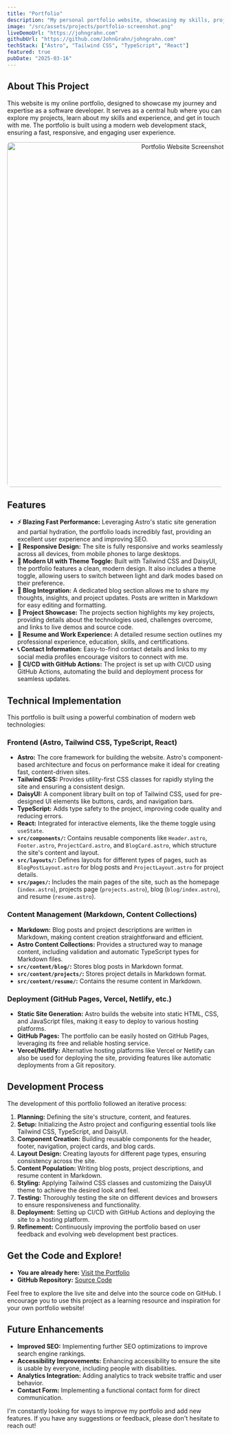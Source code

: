 ```yaml
---
title: "Portfolio"
description: "My personal portfolio website, showcasing my skills, projects, and experience as a software developer. Built with Astro, Tailwind CSS, and TypeScript."
image: "/src/assets/projects/portfolio-screenshot.png"
liveDemoUrl: "https://johngrahn.com"
githubUrl: "https://github.com/JohnGrahn/johngrahn.com"
techStack: ["Astro", "Tailwind CSS", "TypeScript", "React"]
featured: true
pubDate: "2025-03-16"
---
```


## About This Project

This website is my online portfolio, designed to showcase my journey and expertise as a software developer. It serves as a central hub where you can explore my projects, learn about my skills and experience, and get in touch with me. The portfolio is built using a modern web development stack, ensuring a fast, responsive, and engaging user experience.

<div align="center">
<img src="/src/assets/projects/portfolio-screenshot.png" alt="Portfolio Website Screenshot" width="800" style="border-radius: 8px;">
</div>

## Features

-   **⚡️ Blazing Fast Performance:** Leveraging Astro's static site generation and partial hydration, the portfolio loads incredibly fast, providing an excellent user experience and improving SEO.
-   **📱 Responsive Design:** The site is fully responsive and works seamlessly across all devices, from mobile phones to large desktops.
-   **🎨 Modern UI with Theme Toggle:** Built with Tailwind CSS and DaisyUI, the portfolio features a clean, modern design. It also includes a theme toggle, allowing users to switch between light and dark modes based on their preference.
-   **📝 Blog Integration:** A dedicated blog section allows me to share my thoughts, insights, and project updates. Posts are written in Markdown for easy editing and formatting.
-   **📂 Project Showcase:** The projects section highlights my key projects, providing details about the technologies used, challenges overcome, and links to live demos and source code.
-   **💼 Resume and Work Experience:**  A detailed resume section outlines my professional experience, education, skills, and certifications.
-   **📞 Contact Information:** Easy-to-find contact details and links to my social media profiles encourage visitors to connect with me.
-   **🦾 CI/CD with GitHub Actions:**  The project is set up with CI/CD using GitHub Actions, automating the build and deployment process for seamless updates.

## Technical Implementation

This portfolio is built using a powerful combination of modern web technologies:

### Frontend (Astro, Tailwind CSS, TypeScript, React)

-   **Astro:** The core framework for building the website. Astro's component-based architecture and focus on performance make it ideal for creating fast, content-driven sites.
-   **Tailwind CSS:** Provides utility-first CSS classes for rapidly styling the site and ensuring a consistent design.
-   **DaisyUI:** A component library built on top of Tailwind CSS, used for pre-designed UI elements like buttons, cards, and navigation bars.
-   **TypeScript:** Adds type safety to the project, improving code quality and reducing errors.
-   **React:** Integrated for interactive elements, like the theme toggle using `useState`.
-   **`src/components/`:** Contains reusable components like `Header.astro`, `Footer.astro`, `ProjectCard.astro`, and `BlogCard.astro`, which structure the site's content and layout.
-   **`src/layouts/`:** Defines layouts for different types of pages, such as `BlogPostLayout.astro` for blog posts and `ProjectLayout.astro` for project details.
-   **`src/pages/`:** Includes the main pages of the site, such as the homepage (`index.astro`), projects page (`projects.astro`), blog (`blog/index.astro`), and resume (`resume.astro`).

### Content Management (Markdown, Content Collections)

-   **Markdown:** Blog posts and project descriptions are written in Markdown, making content creation straightforward and efficient.
-   **Astro Content Collections:**  Provides a structured way to manage content, including validation and automatic TypeScript types for Markdown files.
-   **`src/content/blog/`:** Stores blog posts in Markdown format.
-   **`src/content/projects/`:** Stores project details in Markdown format.
-   **`src/content/resume/`:** Contains the resume content in Markdown.

### Deployment (GitHub Pages, Vercel, Netlify, etc.)

-   **Static Site Generation:** Astro builds the website into static HTML, CSS, and JavaScript files, making it easy to deploy to various hosting platforms.
-   **GitHub Pages:** The portfolio can be easily hosted on GitHub Pages, leveraging its free and reliable hosting service.
-   **Vercel/Netlify:** Alternative hosting platforms like Vercel or Netlify can also be used for deploying the site, providing features like automatic deployments from a Git repository.

## Development Process

The development of this portfolio followed an iterative process:

1. **Planning:** Defining the site's structure, content, and features.
2. **Setup:** Initializing the Astro project and configuring essential tools like Tailwind CSS, TypeScript, and DaisyUI.
3. **Component Creation:** Building reusable components for the header, footer, navigation, project cards, and blog cards.
4. **Layout Design:** Creating layouts for different page types, ensuring consistency across the site.
5. **Content Population:** Writing blog posts, project descriptions, and resume content in Markdown.
6. **Styling:** Applying Tailwind CSS classes and customizing the DaisyUI theme to achieve the desired look and feel.
7. **Testing:** Thoroughly testing the site on different devices and browsers to ensure responsiveness and functionality.
8. **Deployment:** Setting up CI/CD with GitHub Actions and deploying the site to a hosting platform.
9. **Refinement:** Continuously improving the portfolio based on user feedback and evolving web development best practices.

## Get the Code and Explore!

-   **You are already here:** [Visit the Portfolio](https://johngrahn.com)
-   **GitHub Repository:** [Source Code](https://github.com/JohnGrahn/johngrahn.com)

Feel free to explore the live site and delve into the source code on GitHub. I encourage you to use this project as a learning resource and inspiration for your own portfolio website!

## Future Enhancements

-   **Improved SEO:** Implementing further SEO optimizations to improve search engine rankings.
-   **Accessibility Improvements:**  Enhancing accessibility to ensure the site is usable by everyone, including people with disabilities.
-   **Analytics Integration:** Adding analytics to track website traffic and user behavior.
-   **Contact Form:** Implementing a functional contact form for direct communication.

I'm constantly looking for ways to improve my portfolio and add new features. If you have any suggestions or feedback, please don't hesitate to reach out!